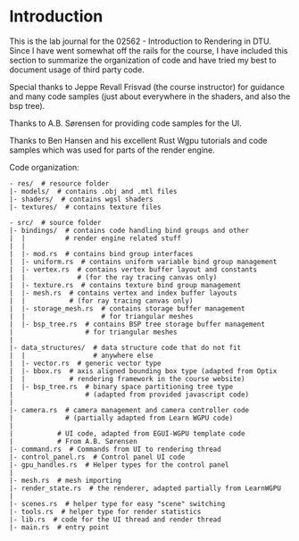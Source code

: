 # Introduction

This is the lab journal for the 02562 - Introduction to Rendering in DTU. Since I have went somewhat off the rails for the course, I have included this section to summarize the organization of code and have tried my best to document usage of third party code.

Special thanks to Jeppe Revall Frisvad (the course instructor) for guidance and many code samples (just about everywhere in the shaders, and also the bsp tree).

Thanks to A.B. Sørensen for providing code samples for the UI.

Thanks to Ben Hansen and his excellent Rust Wgpu tutorials and code samples which was used for parts of the render engine.

Code organization:
```
- res/  # resource folder
|- models/  # contains .obj and .mtl files
|- shaders/  # contains wgsl shaders
|- textures/  # contains texture files

- src/  # source folder
|- bindings/  # contains code handling bind groups and other
|  |          # render engine related stuff
|  |
|  |- mod.rs  # contains bind group interfaces
|  |- uniform.rs  # contains uniform variable bind group management
|  |- vertex.rs  # contains vertex buffer layout and constants
|  |             # (for the ray tracing canvas only)
|  |- texture.rs  # contains texture bind group management
|  |- mesh.rs  # contains vertex and index buffer layouts
|  |           # (for ray tracing canvas only)
|  |- storage_mesh.rs  # contains storage buffer management
|  |                   # for triangular meshes
|  |- bsp_tree.rs  # contains BSP tree storage buffer management
|                  # for triangular meshes
|
|- data_structures/  # data structure code that do not fit
|  |                 # anywhere else
|  |- vector.rs  # generic vector type
|  |- bbox.rs  # axis aligned bounding box type (adapted from Optix
|  |           # rendering framework in the course website)
|  |- bsp_tree.rs  # binary space partitioning tree type
|                  # (adapted from provided javascript code)
|
|- camera.rs  # camera management and camera controller code
|             # (partially adapted from Learn WGPU code)
|
|           # UI code, adapted from EGUI-WGPU template code
|           # From A.B. Sørensen
|- command.rs  # Commands from UI to rendering thread
|- control_panel.rs  # Control panel UI code
|- gpu_handles.rs  # Helper types for the control panel
|
|- mesh.rs  # mesh importing
|- render_state.rs  # the renderer, adapted partially from LearnWGPU
|
|- scenes.rs  # helper type for easy "scene" switching
|- tools.rs  # helper type for render statistics
|- lib.rs  # code for the UI thread and render thread
|- main.rs  # entry point
    
```

